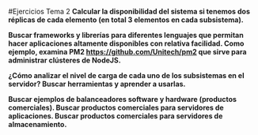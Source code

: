 #Ejercicios Tema 2
**Calcular la disponibilidad del sistema si tenemos dos réplicas de cada elemento (en total 3 elementos en cada subsistema).**

**Buscar frameworks y librerías para diferentes lenguajes que permitan hacer aplicaciones altamente disponibles con relativa facilidad.
Como ejemplo, examina PM2
https://github.com/Unitech/pm2
que sirve para administrar clústeres de NodeJS.**

**¿Cómo analizar el nivel de carga de cada uno de los subsistemas en el servidor?
Buscar herramientas y aprender a usarlas.**

**Buscar ejemplos de balanceadores software y hardware (productos comerciales).
Buscar productos comerciales para servidores de aplicaciones.
Buscar productos comerciales para servidores de almacenamiento.** 